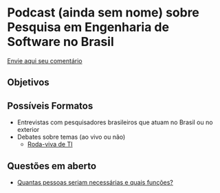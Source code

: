 # Podcast (ainda sem nome) sobre Pesquisa em Engenharia de Software no Brasil

[Envie aqui seu comentário](https://github.com/adolfont/podcast_es/issues/1)

## Objetivos


## Possíveis Formatos

- Entrevistas com pesquisadores brasileiros que atuam no Brasil ou no exterior
- Debates sobre temas (ao vivo ou não)
  - [Roda-viva de TI](https://twitter.com/1danilo/status/1251893146054807553)
  
## Questões em aberto

 - [Quantas pessoas seriam necessárias e quais funções?](https://twitter.com/leofernandesmo/status/1251888287209398272)
